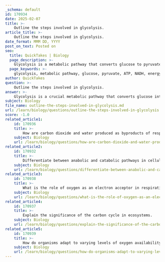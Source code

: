 ```yaml
---
_schema: default
id: 170934
date: 2025-02-07
title: >-
    Outline the steps involved in glycolysis.
article_title: >-
    Outline the steps involved in glycolysis.
date_format: MMM DD, YYYY
post_on_text: Posted on
seo:
  title: QuickTakes | Biology
  page_description: >-
    Glycolysis is a metabolic pathway that converts glucose to pyruvate, generating ATP and NADH through ten enzyme-catalyzed steps divided into energy investment and energy generation phases.
  page_keywords: >-
    glycolysis, metabolic pathway, glucose, pyruvate, ATP, NADH, energy investment phase, energy generation phase, hexokinase, phosphofructokinase, substrate-level phosphorylation, enzyme-catalyzed steps, biochemistry, cellular metabolism
author: QuickTakes
question: >-
    Outline the steps involved in glycolysis.
answer: >-
    Glycolysis is a crucial metabolic pathway that converts glucose into pyruvate, generating energy in the form of ATP and NADH. It consists of ten enzyme-catalyzed steps, which can be divided into two main phases: the energy investment phase and the energy generation phase. Below is an outline of the steps involved in glycolysis:\n\n### Energy Investment Phase (Steps 1-5)\n1. **Hexokinase Reaction**: Glucose is phosphorylated to form glucose-6-phosphate (G6P) using one molecule of ATP. This step is catalyzed by the enzyme hexokinase.\n   \n2. **Isomerization**: Glucose-6-phosphate is converted into fructose-6-phosphate (F6P) by the enzyme phosphoglucose isomerase.\n\n3. **Phosphorylation**: Fructose-6-phosphate is phosphorylated to form fructose-1,6-bisphosphate (F1,6BP) using another molecule of ATP. This step is catalyzed by phosphofructokinase-1 (PFK-1), which is a key regulatory step in glycolysis.\n\n4. **Cleavage**: Fructose-1,6-bisphosphate is cleaved into two three-carbon molecules: dihydroxyacetone phosphate (DHAP) and glyceraldehyde-3-phosphate (GAP) by the enzyme aldolase.\n\n5. **Isomerization**: Dihydroxyacetone phosphate is converted into glyceraldehyde-3-phosphate, so now there are two molecules of GAP available for the next steps.\n\n### Energy Generation Phase (Steps 6-10)\n6. **Oxidation and Phosphorylation**: Each glyceraldehyde-3-phosphate is oxidized, and an inorganic phosphate is added to form 1,3-bisphosphoglycerate (1,3-BPG). This reaction produces NADH from NAD+. The enzyme involved is glyceraldehyde-3-phosphate dehydrogenase.\n\n7. **ATP Generation**: 1,3-bisphosphoglycerate donates a phosphate group to ADP to form ATP and is converted to 3-phosphoglycerate (3-PGA) by the enzyme phosphoglycerate kinase. This step is an example of substrate-level phosphorylation.\n\n8. **Isomerization**: 3-phosphoglycerate is converted into 2-phosphoglycerate (2-PGA) by the enzyme phosphoglycerate mutase.\n\n9. **Dehydration**: 2-phosphoglycerate is dehydrated to form phosphoenolpyruvate (PEP) by the enzyme enolase.\n\n10. **ATP Generation**: Phosphoenolpyruvate donates a phosphate group to ADP to form ATP and is converted into pyruvate by the enzyme pyruvate kinase. This step also represents another instance of substrate-level phosphorylation.\n\n### Summary\nThe overall reaction of glycolysis can be summarized as follows:\n$$\nC_6H_{12}O_6 + 2 \text{ADP} + 2 \text{Pi} + 2 \text{NAD}^+ \rightarrow 2 \text{C}_3H_4O_3 + 2 \text{H}_2O + 2 \text{ATP} + 2 \text{NADH} + 2 \text{H}^+\n$$\n\nIn summary, glycolysis is a vital metabolic pathway that not only breaks down glucose into pyruvate but also generates energy in the form of ATP and NADH, playing a key role in cellular metabolism.
subject: Biology
file_name: outline-the-steps-involved-in-glycolysis.md
url: /learn/biology/questions/outline-the-steps-involved-in-glycolysis
score: -1.0
related_article1:
    id: 170936
    title: >-
        How are carbon dioxide and water produced as byproducts of respiration?
    subject: Biology
    url: /learn/biology/questions/how-are-carbon-dioxide-and-water-produced-as-byproducts-of-respiration
related_article2:
    id: 170932
    title: >-
        Differentiate between anabolic and catabolic pathways in cellular processes.
    subject: Biology
    url: /learn/biology/questions/differentiate-between-anabolic-and-catabolic-pathways-in-cellular-processes
related_article3:
    id: 170938
    title: >-
        What is the role of oxygen as an electron acceptor in respiration?
    subject: Biology
    url: /learn/biology/questions/what-is-the-role-of-oxygen-as-an-electron-acceptor-in-respiration
related_article4:
    id: 170937
    title: >-
        Explain the significance of the carbon cycle in ecosystems.
    subject: Biology
    url: /learn/biology/questions/explain-the-significance-of-the-carbon-cycle-in-ecosystems
related_article5:
    id: 170939
    title: >-
        How do organisms adapt to varying levels of oxygen availability?
    subject: Biology
    url: /learn/biology/questions/how-do-organisms-adapt-to-varying-levels-of-oxygen-availability
---
```


&nbsp;